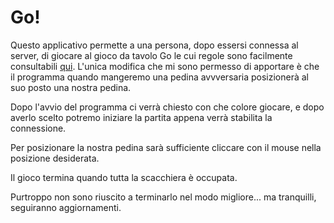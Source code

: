 # Go!
Questo applicativo permette a una persona, dopo essersi connessa al server, di giocare al gioco da tavolo Go le cui regole
sono facilmente consultabili <a href="https://it.wikipedia.org/wiki/Go_(gioco)#Regole_del_gioco">qui</a>.
L'unica modifica che mi sono permesso di apportare è che il programma quando mangeremo una pedina avvversaria posizionerà
al suo posto una nostra pedina.

Dopo l'avvio del programma ci verrà chiesto con che colore giocare, e dopo averlo scelto potremo iniziare la partita appena
verrà stabilita la connessione.

Per posizionare la nostra pedina sarà sufficiente cliccare con il mouse nella posizione desiderata.

Il gioco termina quando tutta la scacchiera è occupata.

Purtroppo non sono riuscito a terminarlo nel modo migliore... ma tranquilli, seguiranno aggiornamenti.
